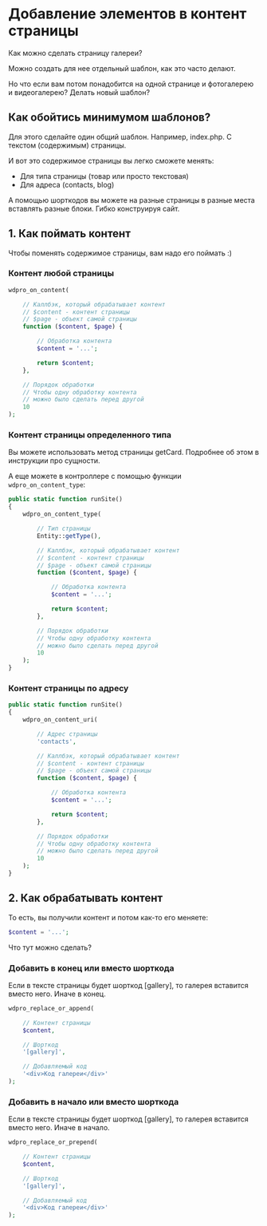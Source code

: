 # Добавление элементов в контент страницы

Как можно сделать страницу галереи?

Можно создать для нее отдельный шаблон, как это часто делают.

Но что если вам потом понадобится на одной странице и фотогалерею и видеогалерею? Делать новый шаблон?



## Как обойтись минимумом шаблонов?

Для этого сделайте один общий шаблон. Например, index.php. С текстом (содержимым) страницы.

И вот это содержимое страницы вы легко сможете менять:

* Для типа страницы (товар или просто текстовая)
* Для адреса (contacts, blog)

А помощью шорткодов вы можете на разные страницы в разные места вставлять разные блоки. Гибко конструируя сайт.

## 1. Как поймать контент

Чтобы поменять содержимое страницы, вам надо его поймать :)

### Контент любой страницы

```php
wdpro_on_content(

    // Каллбэк, который обрабатывает контент
    // $content - контент страницы
    // $page - объект самой страницы
    function ($content, $page) {

        // Обработка контента
        $content = '...';

        return $content;
    },

    // Порядок обработки
    // Чтобы одну обработку контента
    // можно было сделать перед другой
    10
);
```



### Контент страницы определенного типа

Вы можете использовать метод страницы getCard. Подробнее об этом в инструкции про сущности.

А еще можете в контроллере с помощью функции `wdpro_on_content_type`:

```php
public static function runSite()
{
    wdpro_on_content_type(

        // Тип страницы
        Entity::getType(),

        // Каллбэк, который обрабатывает контент
        // $content - контент страницы
        // $page - объект самой страницы
        function ($content, $page) {

            // Обработка контента
            $content = '...';

            return $content;
        },

        // Порядок обработки
        // Чтобы одну обработку контента
        // можно было сделать перед другой
        10
    );
}
```



### Контент страницы по адресу

```php
public static function runSite()
{
    wdpro_on_content_uri(

        // Адрес страницы
        'contacts',

		// Каллбэк, который обрабатывает контент
        // $content - контент страницы
        // $page - объект самой страницы
        function ($content, $page) {

            // Обработка контента
            $content = '...';

            return $content;
        },

        // Порядок обработки
        // Чтобы одну обработку контента
        // можно было сделать перед другой
        10
    );
}
```



## 2. Как обрабатывать контент

То есть, вы получили контент и потом как-то его меняете:

```php
$content = '...';
```

Что тут можно сделать?

### Добавить в конец или вместо шорткода

Если в тексте страницы будет шорткод [gallery], то галерея вставится вместо него. Иначе в конец.

```php
wdpro_replace_or_append(

    // Контент страницы
    $content,

    // Шорткод
    '[gallery]',

    // Добавляемый код
    '<div>Код галереи</div>'
);
```

### Добавить в начало или вместо шорткода

Если в тексте страницы будет шорткод [gallery], то галерея вставится вместо него. Иначе в начало.

```php
wdpro_replace_or_prepend(

    // Контент страницы
    $content,

    // Шорткод
    '[gallery]',

    // Добавляемый код
    '<div>Код галереи</div>'
);
```

